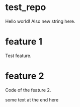 # test_repo
Hello world!
Also new string here.

# feature 1
Test feature.

# feature 2
Code of the feature 2.

some text at the end here